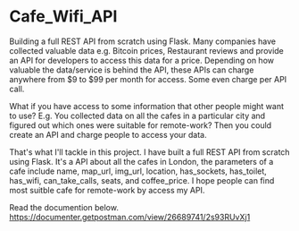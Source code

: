# Cafe_Wifi_API
Building a full REST API from scratch using Flask.
Many companies have collected valuable data e.g. Bitcoin prices, Restaurant reviews and provide an API for developers to access this data for a price. Depending on how valuable the data/service is behind the API, these APIs can charge anywhere from $9 to $99 per month for access. Some even charge per API call.

What if you have access to some information that other people might want to use? E.g. You collected data on all the cafes in a particular city and figured out which ones were suitable for remote-work? Then you could create an API and charge people to access your data.

That's what I'll tackle in this project. I have built a full REST API from scratch using Flask. It's a API about all the cafes in London, the parameters of a cafe include name, map_url, img_url, location, has_sockets, has_toilet, has_wifi, can_take_calls, seats, and coffee_price. I hope people can find most suitble cafe for remote-work by access my API.

Read the documention below.
https://documenter.getpostman.com/view/26689741/2s93RUvXj1
